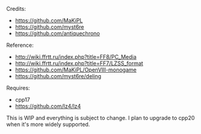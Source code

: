 Credits:
 - https://github.com/MaKiPL
 - https://github.com/myst6re
 - https://github.com/antiquechrono

Reference:
 - http://wiki.ffrtt.ru/index.php?title=FF8/PC_Media
 - http://wiki.ffrtt.ru/index.php?title=FF7/LZSS_format
 - https://github.com/MaKiPL/OpenVIII-monogame
 - https://github.com/myst6re/deling
 
Requires:
 - cpp17
 - https://github.com/lz4/lz4

This is WIP and everything is subject to change. I plan to upgrade to cpp20 when it's more widely supported.
